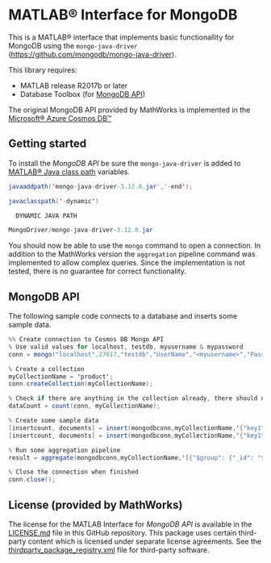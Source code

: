 # MATLAB® Interface for MongoDB

This is a MATLAB® interface that implements basic functionallity for MongoDB using the  `mongo-java-driver` (https://github.com/mongodb/mongo-java-driver).

This library requires:
* MATLAB release R2017b or later
* Database Toolbox (for [MongoDB API](https://de.mathworks.com/help/database/ug/mongo.html))

The original MongoDB API provided by MathWorks is implemented in the [Microsoft® Azure Cosmos DB™](https://github.com/mathworks-ref-arch/matlab-azure-cosmos-db)

## Getting started

To install the *MongoDB API* be sure the `mongo-java-driver` is added to [MATLAB® Java class path](https://de.mathworks.com/help/matlab/matlab_external/java-class-path.html) variables.

```java
javaaddpath('mongo-java-driver-3.12.0.jar','-end');

javaclasspath('-dynamic')

  DYNAMIC JAVA PATH

MongoDriver/mongo-java-driver-3.12.0.jar 
```

You should now be able to use the `mongo` command to open a connection. In addition to the MathWorks version the `aggregation` pipeline command was implemented to allow complex queries. Since the implementation is not tested, there is no guarantee for correct functionality.

## MongoDB API
The following sample code connects to a database and inserts some sample data.

```java
%% Create connection to Cosmos DB Mongo API
% Use valid values for localhost, testdb, myusername & mypassword
conn = mongo("localhost",27017,"testdb","UserName","<myusername>","Password","<mypassword>");

% Create a collection
myCollectionName = 'product';
conn.createCollection(myCollectionName);

% Check if there are anything in the collection already, there should not be
dataCount = count(conn, myCollectionName);

% Create some sample data
[insertcount, documents] = insert(mongodbconn,myCollectionName,'{"key1":"value1","key2":"value2"}')
[insertcount, documents] = insert(mongodbconn,myCollectionName,'{"key1":"value1","key2":"value3"}')

% Run some aggregation pipeline
result = aggregate(mongodbconn,myCollectionName,'[{"$group": {"_id": "$key1", "count": {"$sum": 1}}}]')

% Close the connection when finished
conn.close();
```


## License (provided by MathWorks)
The license for the MATLAB Interface for *MongoDB API* is available in the [LICENSE.md](LICENSE.txt) file in this GitHub repository. This package uses certain third-party content which is licensed under separate license agreements. See the [thirdparty_package_registry.xml](registry/thirdparty_package_registry.xml) file for third-party software.